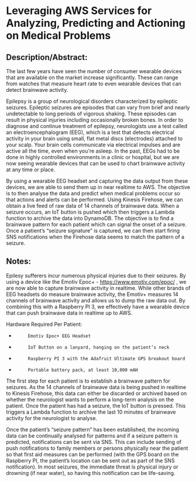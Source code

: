 # Leveraging AWS Services for Analyzing, Predicting and Actioning on Medical Problems

## Description/Abstract: 

The last few years have seen the number of consumer wearable devices that are available on the market increase significantly. These can range from watches that measure heart rate to even wearable devices that can detect brainwave activity.

Epilepsy is a group of neurological disorders characterized by epileptic seizures. Epileptic seizures are episodes that can vary from brief and nearly undetectable to long periods of vigorous shaking. These episodes can result in physical injuries including occasionally broken bones. In order to diagnose and continue treatment of epilepsy, neurologists use a test called an electroencephalogram (EEG), which is a test that detects electrical activity in your brain using small, flat metal discs (electrodes) attached to your scalp. Your brain cells communicate via electrical impulses and are active all the time, even when you're asleep. In the past, EEGs had to be done in highly controlled environments in a clinic or hospital, but we are now seeing wearable devices that can be used to chart brainwave activity at any time or place.

By using a wearable EEG headset and capturing the data output from these devices, we are able to send them up in near realtime to AWS. The objective is to then analyse the data and predict when medical problems occur so that actions and alerts can be performed. Using Kinesis Firehose, we can obtain a live feed of raw data of 14 channels of brainwave data. When a seizure occurs, an IoT button is pushed which then triggers a Lambda function to archive the data into DynamoDB. The objective is to find a brainwave pattern for each patient which can signal the onset of a seizure. Once a patient’s “seizure signature” is captured, we can then start firing SNS notifications when the Firehose data seems to match the pattern of a seizure.

## Notes: 

Epilesy sufferers incur numerous physical injuries due to their seizures. By using a device like the Emotiv Epoc+ - https://www.emotiv.com/epoc/ , we are now able to capture brainwave activity in realtime. While other brands of EEG headsets do measure brainwave activity, the Emotiv+ measures 14 channels of brainwave activity and allows us to dump the raw data out. By combining this with a Raspberry PI 3, we effectively have a wearable device that can push brainwave data in realtime up to AWS.

Hardware Required Per Patient:
-          Emotiv Epoc+ EEG Headset
-          IoT Button on a lanyard, hanging on the patient’s neck
-          Raspberry PI 3 with the Adafruit Ultimate GPS breakout board
-          Portable battery pack, at least 10,000 mAH

The first step for each patient is to establish a brainwave pattern for seizures. As the 14 channels of brainwave data is being pushed in realtime to Kinesis Firehose, this data can either be discarded or archived based on whether the neurologist wants to perform a long-term analysis on the patient. Once the patient has had a seizure, the IoT button is pressed. This triggers a Lambda function to archive the last 10 minutes of brainwave activity for the neurologist to analyse.

Once the patient’s “seizure pattern” has been established, the incoming data can be continually analysed for patterns and if a seizure pattern is predicted, notifications can be sent via SNS. This can include sending of push notifications to family members or persons physically near the patient so that first aid measures can be performed (with the GPS board on the Raspberry PI, the patient’s location can be sent out as part of the SNS notification). In most seizures, the immediate threat is physical injury or drowning (if near water), so having this notification can be life-saving.


 
